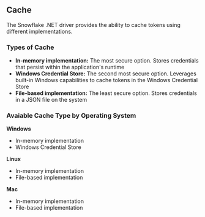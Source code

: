 ## Cache

The Snowflake .NET driver provides the ability to cache tokens using different implementations.

### Types of Cache
- **In-memory implementation:** The most secure option. Stores credentials that persist within the application's runtime
- **Windows Credential Store:** The second most secure option. Leverages built-in Windows capabilities to cache tokens in the Windows Credential Store
- **File-based implementation:** The least secure option. Stores credentials in a JSON file on the system

### Avaiable Cache Type by Operating System
**Windows**
- In-memory implementation
- Windows Credential Store

**Linux**
- In-memory implementation
- File-based implementation

**Mac**
- In-memory implementation
- File-based implementation
